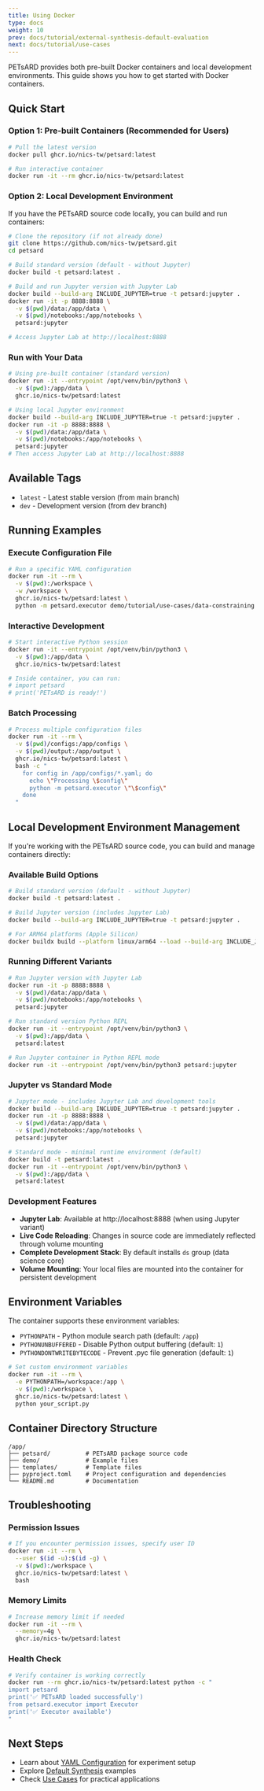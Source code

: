 ```yaml
---
title: Using Docker
type: docs
weight: 10
prev: docs/tutorial/external-synthesis-default-evaluation
next: docs/tutorial/use-cases
---
```


PETsARD provides both pre-built Docker containers and local development environments. This guide shows you how to get started with Docker containers.

## Quick Start

### Option 1: Pre-built Containers (Recommended for Users)

```bash
# Pull the latest version
docker pull ghcr.io/nics-tw/petsard:latest

# Run interactive container
docker run -it --rm ghcr.io/nics-tw/petsard:latest
```

### Option 2: Local Development Environment

If you have the PETsARD source code locally, you can build and run containers:

```bash
# Clone the repository (if not already done)
git clone https://github.com/nics-tw/petsard.git
cd petsard

# Build standard version (default - without Jupyter)
docker build -t petsard:latest .

# Build and run Jupyter version with Jupyter Lab
docker build --build-arg INCLUDE_JUPYTER=true -t petsard:jupyter .
docker run -it -p 8888:8888 \
  -v $(pwd)/data:/app/data \
  -v $(pwd)/notebooks:/app/notebooks \
  petsard:jupyter

# Access Jupyter Lab at http://localhost:8888
```

### Run with Your Data

```bash
# Using pre-built container (standard version)
docker run -it --entrypoint /opt/venv/bin/python3 \
  -v $(pwd):/app/data \
  ghcr.io/nics-tw/petsard:latest

# Using local Jupyter environment
docker build --build-arg INCLUDE_JUPYTER=true -t petsard:jupyter .
docker run -it -p 8888:8888 \
  -v $(pwd)/data:/app/data \
  -v $(pwd)/notebooks:/app/notebooks \
  petsard:jupyter
# Then access Jupyter Lab at http://localhost:8888
```

## Available Tags

- `latest` - Latest stable version (from main branch)
- `dev` - Development version (from dev branch)

## Running Examples

### Execute Configuration File

```bash
# Run a specific YAML configuration
docker run -it --rm \
  -v $(pwd):/workspace \
  -w /workspace \
  ghcr.io/nics-tw/petsard:latest \
  python -m petsard.executor demo/tutorial/use-cases/data-constraining.yaml
```

### Interactive Development

```bash
# Start interactive Python session
docker run -it --entrypoint /opt/venv/bin/python3 \
  -v $(pwd):/app/data \
  ghcr.io/nics-tw/petsard:latest

# Inside container, you can run:
# import petsard
# print('PETsARD is ready!')
```

### Batch Processing

```bash
# Process multiple configuration files
docker run -it --rm \
  -v $(pwd)/configs:/app/configs \
  -v $(pwd)/output:/app/output \
  ghcr.io/nics-tw/petsard:latest \
  bash -c "
    for config in /app/configs/*.yaml; do
      echo \"Processing \$config\"
      python -m petsard.executor \"\$config\"
    done
  "
```

## Local Development Environment Management

If you're working with the PETsARD source code, you can build and manage containers directly:

### Available Build Options

```bash
# Build standard version (default - without Jupyter)
docker build -t petsard:latest .

# Build Jupyter version (includes Jupyter Lab)
docker build --build-arg INCLUDE_JUPYTER=true -t petsard:jupyter .

# For ARM64 platforms (Apple Silicon)
docker buildx build --platform linux/arm64 --load --build-arg INCLUDE_JUPYTER=true -t petsard:jupyter --no-cache .
```

### Running Different Variants

```bash
# Run Jupyter version with Jupyter Lab
docker run -it -p 8888:8888 \
  -v $(pwd)/data:/app/data \
  -v $(pwd)/notebooks:/app/notebooks \
  petsard:jupyter

# Run standard version Python REPL
docker run -it --entrypoint /opt/venv/bin/python3 \
  -v $(pwd):/app/data \
  petsard:latest

# Run Jupyter container in Python REPL mode
docker run -it --entrypoint /opt/venv/bin/python3 petsard:jupyter
```

### Jupyter vs Standard Mode

```bash
# Jupyter mode - includes Jupyter Lab and development tools
docker build --build-arg INCLUDE_JUPYTER=true -t petsard:jupyter .
docker run -it -p 8888:8888 \
  -v $(pwd)/data:/app/data \
  -v $(pwd)/notebooks:/app/notebooks \
  petsard:jupyter

# Standard mode - minimal runtime environment (default)
docker build -t petsard:latest .
docker run -it --entrypoint /opt/venv/bin/python3 \
  -v $(pwd):/app/data \
  petsard:latest
```

### Development Features

- **Jupyter Lab**: Available at http://localhost:8888 (when using Jupyter variant)
- **Live Code Reloading**: Changes in source code are immediately reflected through volume mounting
- **Complete Development Stack**: By default installs `ds` group (data science core)
- **Volume Mounting**: Your local files are mounted into the container for persistent development

## Environment Variables

The container supports these environment variables:

- `PYTHONPATH` - Python module search path (default: `/app`)
- `PYTHONUNBUFFERED` - Disable Python output buffering (default: `1`)
- `PYTHONDONTWRITEBYTECODE` - Prevent .pyc file generation (default: `1`)

```bash
# Set custom environment variables
docker run -it --rm \
  -e PYTHONPATH=/workspace:/app \
  -v $(pwd):/workspace \
  ghcr.io/nics-tw/petsard:latest \
  python your_script.py
```

## Container Directory Structure

```
/app/
├── petsard/          # PETsARD package source code
├── demo/             # Example files
├── templates/        # Template files
├── pyproject.toml    # Project configuration and dependencies
└── README.md         # Documentation
```

## Troubleshooting

### Permission Issues

```bash
# If you encounter permission issues, specify user ID
docker run -it --rm \
  --user $(id -u):$(id -g) \
  -v $(pwd):/workspace \
  ghcr.io/nics-tw/petsard:latest \
  bash
```

### Memory Limits

```bash
# Increase memory limit if needed
docker run -it --rm \
  --memory=4g \
  ghcr.io/nics-tw/petsard:latest
```

### Health Check

```bash
# Verify container is working correctly
docker run --rm ghcr.io/nics-tw/petsard:latest python -c "
import petsard
print('✅ PETsARD loaded successfully')
from petsard.executor import Executor
print('✅ Executor available')
"
```

## Next Steps

- Learn about [YAML Configuration](../yaml-config) for experiment setup
- Explore [Default Synthesis](../default-synthesis) examples
- Check [Use Cases](../use-cases) for practical applications